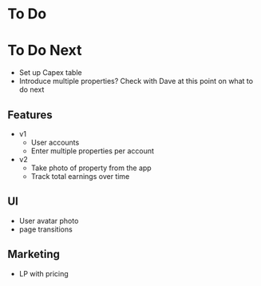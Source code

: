 # To Do

# To Do Next
* Set up Capex table
* Introduce multiple properties? Check with Dave at this point on what to do next

## Features
* v1
    * User accounts
    * Enter multiple properties per account
* v2
    * Take photo of property from the app
    * Track total earnings over time


## UI
* User avatar photo
* page transitions

## Marketing
* LP with pricing
